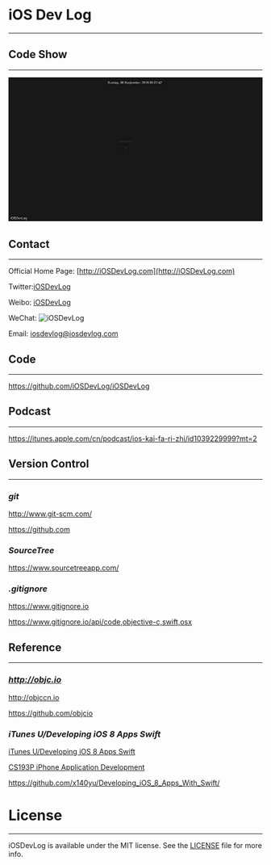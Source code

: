 # iOS Dev Log
---

## Code Show
---

![iOSDevLog](https://github.com/iOSDevLog/iOSDevLog/raw/master/assets/img/iosdevlog.gif)


## Contact
---

Official Home Page: [http://iOSDevLog.com](http://iOSDevLog.com)

Twitter:[iOSDevLog](https://twitter.com/iOSDevLog)

Weibo:  [iOSDevLog](http://weibo.com/iOSDevLog)

WeChat: ![iOSDevLog](https://github.com/iOSDevLog/iOSDevLog.github.io/raw/master/assets/images/wechat/WeChatIOSDevLog.png)

Email:  <iosdevlog@iosdevlog.com>

## Code
---

<https://github.com/iOSDevLog/iOSDevLog>

## Podcast
---

<https://itunes.apple.com/cn/podcast/ios-kai-fa-ri-zhi/id1039229999?mt=2>

## Version Control
---

### *git*

<http://www.git-scm.com/>
	
<https://github.com>

### *SourceTree*

<https://www.sourcetreeapp.com/>

### *.gitignore*

<https://www.gitignore.io>

<https://www.gitignore.io/api/code,objective-c,swift,osx>

## Reference
---

### *<http://objc.io>*

<http://objccn.io>

<https://github.com/objcio>

### *iTunes U/Developing iOS 8 Apps Swift*

[iTunes U/Developing iOS 8 Apps Swift](https://itunes.apple.com/us/course/developing-ios-8-apps-swift/id961180099)

[CS193P iPhone Application Development](http://web.stanford.edu/class/cs193p/cgi-bin/drupal/)

<https://github.com/x140yu/Developing_iOS_8_Apps_With_Swift/>


# License
---

iOSDevLog is available under the MIT license. See the [LICENSE](LICENSE) file for more info.
